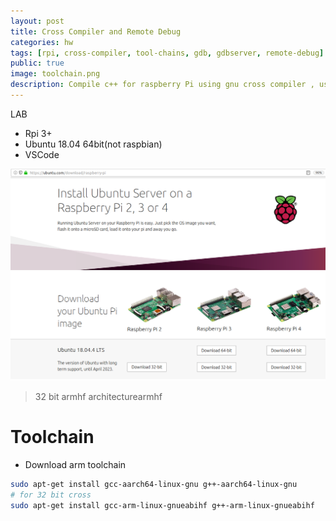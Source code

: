 ```yaml
---
layout: post
title: Cross Compiler and Remote Debug
categories: hw
tags: [rpi, cross-compiler, tool-chains, gdb, gdbserver, remote-debug]
public: true
image: toolchain.png
description: Compile c++ for raspberry Pi using gnu cross compiler , using vscode and gdb-multiarch to remote debug
---
```


LAB
- Rpi 3+
- Ubuntu 18.04 64bit(not raspbian)
- VSCode

![](/images/2020-03-03-21-41-32.png)
> 32 bit armhf architecturearmhf
> 
# Toolchain
- Download arm toolchain

```bash
sudo apt-get install gcc-aarch64-linux-gnu g++-aarch64-linux-gnu
# for 32 bit cross
sudo apt-get install gcc-arm-linux-gnueabihf g++-arm-linux-gnueabihf
```